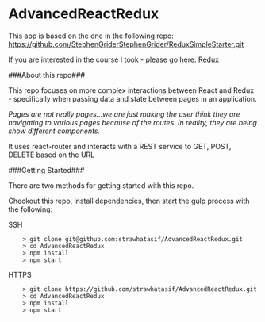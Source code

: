 # AdvancedReactRedux

This app is based on the one in the following repo: https://github.com/StephenGriderStephenGrider/ReduxSimpleStarter.git

If you are interested in the course I took - please go here: [Redux](https://www.udemy.com/react-redux/)

###About this repo###

This repo focuses on more complex interactions between React and Redux - specifically when passing data and state between pages in an application.

*Pages are not really pages...we are just making the user think they are navigating to various pages because of the routes. In reality, they are being show different components.*

It uses react-router and interacts with a REST service to GET, POST, DELETE based on the URL

###Getting Started###

There are two methods for getting started with this repo.

Checkout this repo, install dependencies, then start the gulp process with the following:

SSH
```
	> git clone git@github.com:strawhatasif/AdvancedReactRedux.git
	> cd AdvancedReactRedux
	> npm install
	> npm start
```
HTTPS
```
	> git clone https://github.com/strawhatasif/AdvancedReactRedux.git
	> cd AdvancedReactRedux
	> npm install
	> npm start
```
